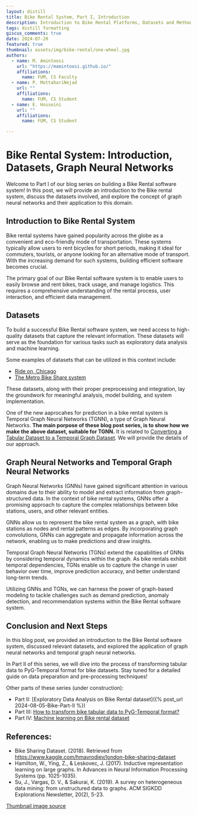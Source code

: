```yaml
---
layout: distill
title: Bike Rental System, Part I, Introduction
description: Introduction to Bike Rental Platforms, Datasets and Methods
tags: distill formatting
giscus_comments: true
date: 2024-07-20
featured: true
thumbnail: assets/img/bike-rental/one-wheel.jpg
authors:
  - name: M. Amintoosi
    url: "https://mamintoosi.github.io/"
    affiliations:
      name: FUM, CS Faculty
  - name: P. MottahariNejad
    url: ""
    affiliations:
      name: FUM, CS Student
  - name: E. Hosseini
    url: ""
    affiliations:
      name: FUM, CS Student

---
```


# Bike Rental System: Introduction, Datasets, Graph Neural Networks

Welcome to Part I of our blog series on building a Bike Rental software system! In this post, we will provide an introduction to the Bike rental system, discuss the datasets involved, and explore the concept of graph neural networks and their application to this domain.

## Introduction to Bike Rental System

Bike rental systems have gained popularity across the globe as a convenient and eco-friendly mode of transportation. These systems typically allow users to rent bicycles for short periods, making it ideal for commuters, tourists, or anyone looking for an alternative mode of transport. With the increasing demand for such systems, building efficient software becomes crucial.

The primary goal of our Bike Rental software system is to enable users to easily browse and rent bikes, track usage, and manage logistics. This requires a comprehensive understanding of the rental process, user interaction, and efficient data management.

## Datasets

To build a successful Bike Rental software system, we need access to high-quality datasets that capture the relevant information. These datasets will serve as the foundation for various tasks such as exploratory data analysis and machine learning.

Some examples of datasets that can be utilized in this context include:

- [Ride on, Chicago](https://divvybikes.com/)
- [The Metro Bike Share system](https://bikeshare.metro.net/about/data/)

These datasets, along with their proper preprocessing and integration, lay the groundwork for meaningful analysis, model building, and system implementation.

One of the new aaprocahes for prediction in a bike rental system is Temporal Graph Neural Networks (TGNN), a type of Graph Neural Networks. 
**The main porpose of these blog post series, is to show how we make the above dataset, suitable for TGNN.** 
It is related to [Converting a Tabular Dataset to a Temporal Graph Dataset](https://www.youtube.com/watch?v=XPTwvvlHaUA). We will provide the details of our approach.


## Graph Neural Networks and Temporal Graph Neural Networks

Graph Neural Networks (GNNs) have gained significant attention in various domains due to their ability to model and extract information from graph-structured data. In the context of bike rental systems, GNNs offer a promising approach to capture the complex relationships between bike stations, users, and other relevant entities.

GNNs allow us to represent the bike rental system as a graph, with bike stations as nodes and rental patterns as edges. By incorporating graph convolutions, GNNs can aggregate and propagate information across the network, enabling us to make predictions and draw insights.

Temporal Graph Neural Networks (TGNs) extend the capabilities of GNNs by considering temporal dynamics within the graph. As bike rentals exhibit temporal dependencies, TGNs enable us to capture the change in user behavior over time, improve prediction accuracy, and better understand long-term trends.

Utilizing GNNs and TGNs, we can harness the power of graph-based modeling to tackle challenges such as demand prediction, anomaly detection, and recommendation systems within the Bike Rental software system.

## Conclusion and Next Steps
In this blog post, we provided an introduction to the Bike Rental software system, discussed relevant datasets, and explored the application of graph neural networks and temporal graph neural networks.

In Part II of this series, we will dive into the process of transforming tabular data to PyG-Temporal format for bike datasets. Stay tuned for a detailed guide on data preparation and pre-processing techniques!

Other parts of these series (under construction):

- Part II: [Exploratory Data Analysis on Bike Rental dataset]({% post_url 2024-08-05-Bike-Part-II %})
- Part III: [How to transform bike tabular data to PyG-Temporal format?](/blog/2024/Bike-Part-III/)
- Part IV: [Machine learning on Bike rental dataset](#)

## References:
- Bike Sharing Dataset. (2018). Retrieved from https://www.kaggle.com/hmavrodiev/london-bike-sharing-dataset
- Hamilton, W., Ying, Z., & Leskovec, J. (2017). Inductive representation learning on large graphs. In Advances in Neural Information Processing Systems (pp. 1025-1035).
- Su, J., Vargas, D. V., & Sakurai, K. (2019). A survey on heterogeneous data mining: from unstructured data to graphs. ACM SIGKDD Explorations Newsletter, 20(2), 5-23.

[Thumbnail image source](https://www.amazon.ae/Unicycles-Mountain-Outdoor-Unicycle-18Inch/dp/B098F53K7X)
